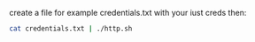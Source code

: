 create a file for example credentials.txt with your iust creds then:
```bash
cat credentials.txt | ./http.sh
```
